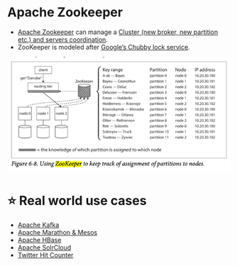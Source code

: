 # Apache Zookeeper
- [Apache Zookeeper](https://zookeeper.apache.org/) can manage a [Cluster (new broker, new partition etc.) and servers coordination](Readme.md).
- ZooKeeper is modeled after [Google’s Chubby lock service](https://people.cs.rutgers.edu/~pxk/417/notes/chubby.html).

![img.png](assets/zookeeper_cluster_meta_data.png)

# :star: Real world use cases
- [Apache Kafka](../4_MessageBrokers/Kafka/Readme.md#zookeeper)
- [Apache Marathon & Mesos](../6_ContainerOrchestrationServices/ApacheMarathon&Mesos.md)
- [Apache HBase](../3_DatabaseComponents/NoSQL-Databases/ApacheHBase.md)
- [Apache SolrCloud](../3_DatabaseComponents/Search-Indexes/ApacheSolr.md)
- [Twitter Hit Counter](../../3_HLDDesignProblems/TwitterHitCounterDesign/Readme.md)